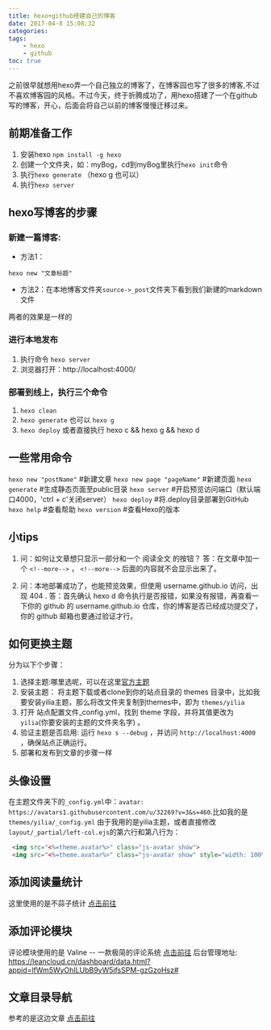 ```yaml
---
title: hexo+github搭建自己的博客
date: 2017-04-8 15:08:32
categories:
tags:
    - hexo
    - github
toc: true
---
```


之前很早就想用hexo弄一个自己独立的博客了，在博客园也写了很多的博客,不过不喜欢博客园的风格。不过今天，终于折腾成功了，用hexo搭建了一个在github写的博客，开心，后面会将自己以前的博客慢慢迁移过来。

<!--more-->
## 前期准备工作
1. 安装hexo `npm install -g hexo`
2. 创建一个文件夹，如：myBog，cd到myBog里执行`hexo init`命令
3. 执行`hexo generate` （hexo g  也可以）  
4. 执行`hexo server `   

## hexo写博客的步骤

### 新建一篇博客:

* 方法1：	
```
hexo new "文章标题"

```
* 方法2：在本地博客文件夹`source->_post`文件夹下看到我们新建的markdown文件

两者的效果是一样的


### 进行本地发布
1. 执行命令 `hexo server`
2. 浏览器打开：http://localhost:4000/

### 部署到线上，执行三个命令
1. `hexo clean`
2. `hexo generate` 也可以 `hexo g`
3. `hexo deploy`
或者直接执行 hexo c && hexo g && hexo d

## 一些常用命令
`hexo new "postName"` #新建文章
`hexo new page "pageName"` #新建页面
`hexo generate` #生成静态页面至public目录
`hexo server` #开启预览访问端口（默认端口4000，'ctrl + c'关闭server）
`hexo deploy` #将.deploy目录部署到GitHub
`hexo help`  #查看帮助
`hexo version`  #查看Hexo的版本

## 小tips
1. 问：如何让文章想只显示一部分和一个 阅读全文 的按钮？ 
答：在文章中加一个 `<!--more-->` ， `<!--more-->` 后面的内容就不会显示出来了。

2. 问：本地部署成功了，也能预览效果，但使用 username.github.io 访问，出现 404 . 
答：首先确认 hexo d 命令执行是否报错，如果没有报错，再查看一下你的 github 的 username.github.io 仓库，你的博客是否已经成功提交了，你的 github 邮箱也要通过验证才行。

## 如何更换主题
分为以下个步骤：
1. 选择主题:哪里选呢，可以在这里[官方主题](https://hexo.io/themes/)
2. 安装主题： 将主题下载或者clone到你的站点目录的 themes 目录中，比如我要安装yilia主题，那么将改文件夹复制到themes中，即为 `themes/yilia`
3. 打开 站点配置文件_config.yml，找到 theme 字段，并将其值更改为 `yilia`(你要安装的主题的文件夹名字) 。
4. 验证主题是否启用: 运行 `hexo s --debug` ，并访问 `http://localhost:4000` ，确保站点正确运行。
5. 部署和发布到文章的步骤一样

## 头像设置
在主题文件夹下的`_config.yml`中：`avatar: https://avatars1.githubusercontent.com/u/32269?v=3&s=460`.比如我的是`themes/yilia/_config.yml`
由于我用的是yilia主题，或者直接修改`layout/_partial/left-col.ejs`的第六行和第八行为：
```html
 <img src="<%=theme.avatar%>" class="js-avatar show">
 <img src="<%=theme.avatar%>" class="js-avatar show" style="width: 100%;height: 100%;opacity: 1;">
```
## 添加阅读量统计
这里使用的是不蒜子统计  [点击前往](http://busuanzi.ibruce.info/)

## 添加评论模块

评论模块使用的是 Valine -- 一款极简的评论系统
[点击前往](https://ioliu.cn/2017/add-valine-comments-to-your-blog/)
后台管理地址: https://leancloud.cn/dashboard/data.html?appid=lfWm5WyOhILUbB9yW5jfsSPM-gzGzoHsz#


## 文章目录导航
参考的是这边文章  [点击前往](http://www.54tianzhisheng.cn/2017/06/13/Hexo-yilia-toc/)
